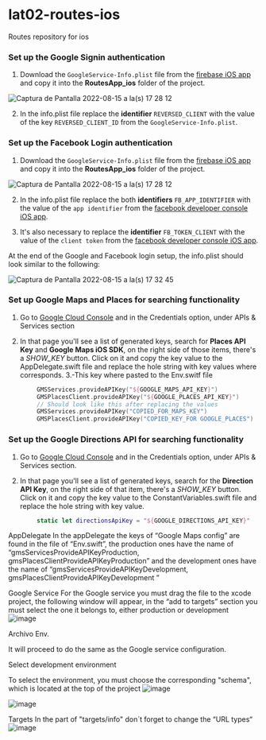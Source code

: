 # lat02-routes-ios
Routes repository for ios
### Set up the Google Signin authentication

1. Download the `GoogleService-Info.plist` file from the [firebase iOS app](https://console.firebase.google.com/u/1/project/routes-app-8c8e4/settings/general/ios:com.jalasoft.routesapp) and copy it into the **RoutesApp_ios** folder of the project.

![Captura de Pantalla 2022-08-15 a la(s) 17 28 12](https://user-images.githubusercontent.com/20176876/184721638-64d7e12e-8e7d-4831-9507-2cd50372e211.png)


2. In the info.plist file replace the **identifier** `REVERSED_CLIENT` with the value of the key `REVERSED_CLIENT_ID` from the `GoogleService-Info.plist`.

### Set up the Facebook Login authentication

1. Download the `GoogleService-Info.plist` file from the [firebase iOS app](https://console.firebase.google.com/u/1/project/routes-app-8c8e4/settings/general/ios:com.jalasoft.routesapp) and copy it into the **RoutesApp_ios** folder of the project.

![Captura de Pantalla 2022-08-15 a la(s) 17 28 12](https://user-images.githubusercontent.com/20176876/184721638-64d7e12e-8e7d-4831-9507-2cd50372e211.png)


2. In the info.plist file replace the both **identifiers** `FB_APP_IDENTIFIER` with the value of the `app identifier` from the [facebook developer console iOS app](https://developers.facebook.com/apps/3146525082229053/dashboard/).

3. It's also necessary to replace the **identifier** `FB_TOKEN_CLIENT` with the value of the `client token` from the [facebook developer console iOS app](https://developers.facebook.com/apps/3146525082229053/dashboard/).

At the end of the Google and Facebook login setup, the info.plist should look similar to the following:

![Captura de Pantalla 2022-08-15 a la(s) 17 32 45](https://user-images.githubusercontent.com/20176876/184722573-283160ba-bf72-477e-aef0-ce34099bd453.png)

### Set up Google Maps and Places for searching functionality

1. Go to [Google Cloud Console](https://console.cloud.google.com/) and in the Credentials option, under APIs & Services section

2. In that page you'll see a list of generated keys, search for **Places API Key** and **Google Maps iOS SDK**, on the right side of those items, there's a _SHOW_KEY_ button. Click on it and copy the key value to the AppDelegate.swift file and replace the hole string with key values where corresponds.
3.-This key where pasted to the Env.switf file

```swift
        GMSServices.provideAPIKey("${GOOGLE_MAPS_API_KEY}")
        GMSPlacesClient.provideAPIKey("${GOOGLE_PLACES_API_KEY}")
        // Should look like this after replacing the values
        GMSServices.provideAPIKey("COPIED_FOR_MAPS_KEY")
        GMSPlacesClient.provideAPIKey("COPIED_KEY_FOR GOOGLE_PLACES")
```
### Set up the Google Directions API for searching functionality

1. Go to [Google Cloud Console](https://console.cloud.google.com/) and in the Credentials option, under APIs & Services section.

2. In that page you'll see a list of generated keys, search for the **Direction API Key**, on the right side of that item, there's a _SHOW_KEY_ button. Click on it and copy the key value to the ConstantVariables.swift file and replace the hole string with key value.

```swift
        static let directionsApiKey = "${GOOGLE_DIRECTIONS_API_KEY}"
```


AppDelegate 
In the appDelegate the keys of “Google Maps config” are found in the file of “Env.swift”, the production ones have the name of “gmsServicesProvideAPIKeyProduction, gmsPlacesClientProvideAPIKeyProduction” and the development ones have the name of “gmsServicesProvideAPIKeyDevelopment, gmsPlacesClientProvideAPIKeyDevelopment ” 

Google Service 
For the Google service you must drag the file to the xcode project, the following window will appear, in the “add to targets” section you must select the one it belongs to, either production or development 
![image](https://user-images.githubusercontent.com/106118394/195852899-e4cd2d8f-875f-4269-8c10-ce981533dbfb.png)

Archivo Env. 

It will proceed to do the same as the Google service configuration. 


Select development environment 

To select the environment, you must choose the corresponding "schema", which is located at the top of the project ![image](https://user-images.githubusercontent.com/106118394/195853071-3e99e58d-b539-42bd-a8a6-447af5a0bb0e.png)

![image](https://user-images.githubusercontent.com/106118394/195853137-12f6950c-8fae-4691-87ec-e4c6b0781ee7.png)

Targets
In the part of "targets/info" don´t forget to change the “URL types“
![image](https://user-images.githubusercontent.com/106118394/195854612-e0ea36a9-da7f-4d09-b77e-07be06cdfff7.png)





